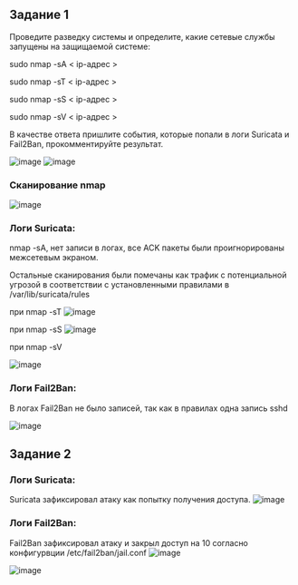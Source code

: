 
## Задание 1
Проведите разведку системы и определите, какие сетевые службы запущены на защищаемой системе:

sudo nmap -sA < ip-адрес >

sudo nmap -sT < ip-адрес >

sudo nmap -sS < ip-адрес >

sudo nmap -sV < ip-адрес >

В качестве ответа пришлите события, которые попали в логи Suricata и Fail2Ban, прокомментируйте результат.

![image](https://github.com/UmarovAM/sys-homework/assets/118117183/f9319282-77d2-43dd-9e61-b757a17917b7)
![image](https://github.com/UmarovAM/sys-homework/assets/118117183/550940cd-3d61-4592-a101-704240dbc942)

### Cканирование nmap
![image](https://github.com/UmarovAM/sys-homework/assets/118117183/ffd2d19b-c47f-4dcd-ba5f-d0a5e97b57d8)

### Логи Suricata:
nmap -sA, нет записи в логах, все ACK пакеты были проигнорированы межсетевым экраном.

Остальные сканирования были помечаны как трафик с потенциальной угрозой в соответствии с установленными правилами в 
 /var/lib/suricata/rules
 
при nmap -sT
![image](https://github.com/UmarovAM/sys-homework/assets/118117183/63e505dc-1f08-4872-a352-47da05462398)


при nmap -sS
![image](https://github.com/UmarovAM/sys-homework/assets/118117183/446b3ad7-5c79-494c-930e-5cc0597822cb)

при nmap -sV

![image](https://github.com/UmarovAM/sys-homework/assets/118117183/74d4f320-dea1-413e-9ebe-17fbc7b924b0)

### Логи Fail2Ban:

В логах Fail2Ban не было записей, так как в правилах одна запись sshd

![image](https://github.com/UmarovAM/sys-homework/assets/118117183/96a3252e-6ee1-4adf-9540-b72d40f27ee8)


## Задание 2
### Логи Suricata:

Suricata зафиксировал атаку как попытку получения доступа.
![image](https://github.com/UmarovAM/sys-homework/assets/118117183/9262e487-9825-4973-b079-3f201ac55245)

### Логи Fail2Ban:

Fail2Ban зафиксировал атаку и закрыл доступ на 10 согласно конфигурвции /etc/fail2ban/jail.conf
![image](https://github.com/UmarovAM/sys-homework/assets/118117183/eb23bfa3-44a0-4923-9d64-7d85ee702f5d)

![image](https://github.com/UmarovAM/sys-homework/assets/118117183/06dc4f75-6060-4680-85f5-07ec67bf4aff)



